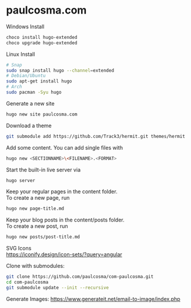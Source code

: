 # paulcosma.com

Windows Install
```bash
choco install hugo-extended
choco upgrade hugo-extended
```

Linux Install
```bash
# Snap
sudo snap install hugo --channel=extended
# Debian/Ubuntu
sudo apt-get install hugo
# Arch
sudo pacman -Syu hugo
```

Generate a new site
```bash
hugo new site paulcosma.com
```

Download a theme
```bash
git submodule add https://github.com/Track3/hermit.git themes/hermit
```

Add some content. You can add single files with
```bash
hugo new <SECTIONNAME>\<FILENAME>.<FORMAT>
```

Start the built-in live server via
```bash
hugo server
```

Keep your regular pages in the content folder.<br>
To create a new page, run
```bash
hugo new page-title.md
```
Keep your blog posts in the content/posts folder.<br>
To create a new post, run
```bash
hugo new posts/post-title.md
```

SVG Icons <br>
https://iconify.design/icon-sets/?query=angular

Clone with submodules:
```bash
git clone https://github.com/paulcosma/com-paulcosma.git
cd com-paulcosma
git submodule update --init --recursive
```

Generate Images:
https://www.generateit.net/email-to-image/index.php